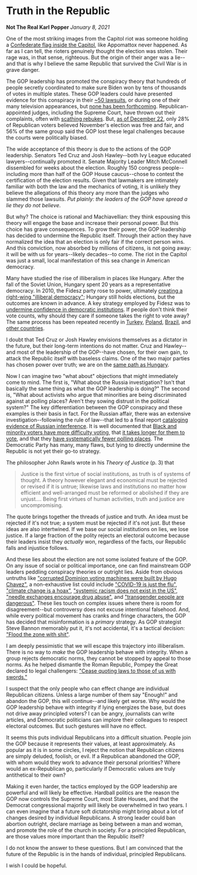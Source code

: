 # Truth in the Republic

**Not The Real Karl Popper**
*January 8, 2021*


One of the most striking images from the Capitol riot was someone holding a [Confederate flag inside the Capitol](https://www.bbc.com/news/in-pictures-55577824), like Appomattox never happened.  As far as I can tell, the rioters genuinely thought the election was stolen.  Their rage was, in that sense, righteous.  But the origin of their anger was a lie--and that is why I believe the same Republic that survived the Civil War is in grave danger. 

The GOP leadership has promoted the conspiracy theory that hundreds of people secretly coordinated to make sure Biden won by tens of thousands of votes in multiple states. These GOP leaders could have presented evidence for this conspiracy in their [~50 lawsuits](https://en.wikipedia.org/wiki/Post-election_lawsuits_related_to_the_2020_United_States_presidential_election), or during one of their many television appearances, but [none has been forthcoming](https://apnews.com/article/election-2020-joe-biden-donald-trump-lawsuits-elections-b5d3cd1700b0fe9282707e571ec7c076).  Republican-appointed judges, including the Supreme Court, have thrown out their complaints, often with [scathing rebukes](https://www.courtlistener.com/recap/gov.uscourts.pamd.127057/gov.uscourts.pamd.127057.202.0_1.pdf). But, [as of December 22](https://morningconsult.com/form/tracking-voter-trust-in-elections/), only 28% of Republican voters believed November's election was free and fair, and 56% of the same group said the GOP lost these legal challenges because the courts were politically biased.  

The wide acceptance of this theory is due to the actions of the GOP leadership. Senators Ted Cruz and Josh Hawley--both Ivy League educated lawyers--continually promoted it.  Senate Majority Leader Mitch McConnell dissembled for weeks about the election.  Roughly 150 congress people--including more than half of the GOP House caucus--chose to contest the certification of the election results.  Given that lawmakers are intimately familiar with both the law and the mechanics of voting, it is unlikely they believe the allegations of this theory any more than the judges who slammed those lawsuits. *Put plainly: the leaders of the GOP have spread a lie they do not believe*.  

But why?  The choice is rational and Machiavellian: they think espousing this theory will engage the base and increase their personal power.  But this choice has grave consequences.  To grow their power, the GOP leadership has decided to undermine the Republic itself.  Through their action they have normalized the idea that an election is only fair if the correct person wins. And this conviction, now absorbed by millions of citizens, is not going away: it will be with us for years--likely decades--to come.  The riot in the Capitol was just a small, local manifestation of this sea change in American democracy. 

Many have studied the rise of illiberalism in places like Hungary. After the fall of the Soviet Union, Hungary spent 20 years as a representative democracy.  In 2010, the Fidesz party rose to power, ultimately [creating a right-wing "illiberal democracy"](https://www.journalofdemocracy.org/articles/explaining-eastern-europe-orbans-laboratory-of-illiberalism/); Hungary still holds elections, but the outcomes are known in advance. A key strategy employed by Fidesz was to [undermine confidence in democratic institutions](https://www.cidob.org/en/articulos/monografias/illiberals/illiberal_democracy_in_hungary_the_social_background_and_practical_steps_of_building_an_illiberal_state).  If people don't think their vote counts, why should they care if someone takes the right to vote away?  The same process has been repeated recently in [Turkey](https://www.demdigest.org/turkeys-soft-dictatorship-how-to-combat-erdogans-illiberal-populism/), [Poland](https://www.theatlantic.com/ideas/archive/2019/10/poland-could-lose-its-democracy/599590/), [Brazil](https://www.vox.com/polyarchy/2017/9/19/16333360/brazilians-losing-faith-democracy), and [other countries](https://www.americanprogress.org/issues/security/news/2018/11/02/460498/rise-far-right-populism-threatens-global-democracy-security/). 

I doubt that Ted Cruz or Josh Hawley envisions themselves as a dictator in the future, but their long-term intentions do not matter. Cruz and Hawley--and most of the leadership of the GOP--have chosen, for their own gain, to attack the Republic itself with baseless claims. One of the two major parties has chosen power over truth; we are on the [same path as Hungary](https://jia.sipa.columbia.edu/new-global-landscape-illiberal-regimes-and-movements). 

Now I can imagine two "what about" objections that might immediately come to mind.  The first is, "What about the Russia investigation?  Isn't that basically the same thing as what the GOP leadership is doing?"  The second is, "What about activists who argue that minorities are being discriminated against at polling places?  Aren't they sowing distrust in the political system?"  The key differentiation between the GOP conspiracy and these examples is their basis in fact.  For the Russian affair, there was an extensive investigation--following the rule of law--that led to a final report [cataloging evidence of Russian interference](https://www.justice.gov/storage/report.pdf).  It is well documented that [Black and minority voters have more difficulty voting](https://www.theatlantic.com/politics/archive/2018/07/poll-prri-voter-suppression/565355/), that [it takes longer for them to vote](https://www.scientificamerican.com/article/smartphone-data-show-voters-in-black-neighborhoods-wait-longer1/), and that they [have systematically fewer polling places](https://www.npr.org/2020/10/17/924527679/why-do-nonwhite-georgia-voters-have-to-wait-in-line-for-hours-too-few-polling-pl).  The Democratic Party has many, many flaws, but lying to directly undermine the Republic is not yet their go-to strategy.

The philosopher John Rawls wrote in his *Theory of Justice* (p. 3) that

> Justice is the first virtue of social institutions, as truth is of systems of thought. A theory however elegant and economical must be rejected or revised if it is untrue; likewise laws and institutions no matter how efficient and well-arranged must be reformed or abolished if they are unjust.... Being first virtues of human activities, truth and justice are uncompromising. 

The quote brings together the threads of justice and truth. An idea must be rejected if it's not true; a system must be rejected if it's not just. But these ideas are also intertwined.  If we base our social institutions on lies, we lose justice. If a large fraction of the polity rejects an electoral outcome because their leaders insist they *actually* won, regardless of the facts, our Republic falls and injustice follows. 

And these lies about the election are not some isolated feature of the GOP.  On any issue of social or political importance, one can find mainstream GOP leaders peddling conspiracy theories or outright lies. Aside from obvious untruths like ["corrupted Dominion voting machines were built by Hugo Chavez"](https://www.cnn.com/2020/11/19/politics/giuliani-trump-legal-team-press-briefing-fact-check/index.html),  a non-exhaustive list could include ["COVID-19 is just the flu"](https://abcnews.go.com/US/spreading-covid-19-misinformation/story?id=70615995), ["climate change is a hoax"](https://www.skepticalscience.com/skepticquotes.php), ["systemic racism does not exist in the US"](https://www.cnn.com/2020/06/07/politics/systemic-racism-trump-administration-officials-barr-carson-wolf/index.html), ["needle exchanges encourage drug abuse"](https://www.politico.com/news/magazine/2020/03/02/how-mike-pence-made-indianas-hiv-outbreak-worse-118648), and ["transgender people are dangerous"](https://www.politifact.com/factchecks/2016/apr/01/chris-sgro/equality-nc-director-no-public-safety-risks-cities/). These lies touch on complex issues where there is room for disagreement--but controversy does not excuse intentional falsehood. And, while every political movement has cranks and fringe characters, the GOP has decided that misinformation is a *primary* strategy.  As GOP strategist Steve Bannon memorably put it, it's not accidental, it's a tactical decision: ["Flood the zone with shit"](https://time.com/5860215/domestic-disinformation-growing-menace-america/).

I am deeply pessimistic that we will escape this trajectory into illiberalism. There is no way to *make* the GOP leadership behave with integrity. When a group rejects democratic norms, they cannot be stopped by appeal to those norms. As he helped dismantle the Roman Republic, Pompey the Great declared to legal challengers: ["Cease quoting laws to those of us with swords."](https://www.washingtonpost.com/outlook/2018/10/31/this-is-how-republics-end/)  

I suspect that the only people who can effect change are individual Republican citizens.  Unless a large number of them say "Enough!" and abandon the GOP, this will continue--and likely get worse.  Why would the GOP leadership behave with integrity if lying energizes the base, but does not drive away principled voters? I can be angry, journalists can write articles, and Democratic politicians can implore their colleagues to respect electoral outcomes.  But such gestures will have no effect. 

It seems this puts individual Republicans into a difficult situation. People join the GOP because it represents their values, at least approximately.  As popular as it is in some circles, I reject the notion that Republican citizens are simply deluded, foolish, or evil.  If a Republican abandoned the GOP, with whom would they work to advance their personal priorities?  Where would an ex-Republican go, particularly if Democratic values are truly antithetical to their own? 

Making it even harder, the tactics employed by the GOP leadership are powerful and will likely be effective.  Hardball politics are the reason the GOP now controls the Supreme Court, most State Houses, and that the Democrat congressional majority will likely be overwhelmed in two years.  I can even imagine that a future soft dictatorship might bring about a lot of changes desired by individual Republicans.  A strong leader could ban abortion outright, declare marriage as being between a man and woman, and promote the role of the church in society.  For a principled Republican, are those values more important than the Republic itself?

I do not know the answer to these questions. But I am convinced that the future of the Republic is in the hands of individual, principled Republicans.  

I wish I could be hopeful. 
